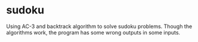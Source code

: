 # sudoku
Using AC-3 and backtrack algorithm to solve sudoku problems.
Though the algorithms work, the program has some wrong outputs in some inputs.
